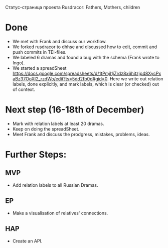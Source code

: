 Статус-страница проекта Rusdracor: Fathers, Mothers, children


# Done 

* We met with Frank and discuss our workflow.
* We forked rusdracor to dhhse and discussed how to edit, commit and push commits in TEI-files.
* We labeled 6 dramas and found a bug with the schema (Frank wrote to Ingo).
* We started a spreadSheet https://docs.google.com/spreadsheets/d/1tPmjl1jZrdz8x6hitzjp48XycPxaBz37OoXI2_rzdWo/edit?ts=5dd2fb0d#gid=0. Here we write out relation labels, done explicitly, and mark labels, which is clear (or checked) out of context.


# Next step (16-18th of December)

* Mark with relation labels at least 20 dramas.
* Keep on doing the spreadSheet.
* Meet Frank and discuss the prodgress, mistakes, problems, ideas.


# Further Steps:

## MVP
* Add relation labels to all Russian Dramas.
 
## EP
* Make a visualisation of relatives' connections.
 
## HAP
* Create an API.
